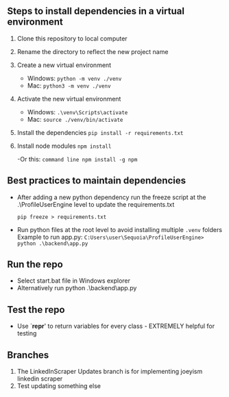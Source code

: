 ## Steps to install dependencies in a virtual environment

1. Clone this repository to local computer

2. Rename the directory to reflect the new project name

3. Create a new virtual environment

   - Windows: `python -m venv ./venv`
   - Mac: `python3 -m venv ./venv`

4. Activate the new virtual environment

   - Windows: `.\venv\Scripts\activate`
   - Mac: `source ./venv/bin/activate`

5. Install the dependencies `pip install -r requirements.txt`

6. Install node modules `npm install`

   -Or this: `command line npm install -g npm`

## Best practices to maintain dependencies

- After adding a new python dependency run the freeze script at the .\ProfileUserEngine level to update the requirements.txt

      pip freeze > requirements.txt

- Run python files at the root level to avoid installing multiple `.venv` folders
  Example to run app.py:
  `C:Users\user\Sequoia\ProfileUserEngine> python .\backend\app.py`

## Run the repo

- Select start.bat file in Windows explorer
- Alternatively run python .\backend\app.py

## Test the repo

- Use `**repr**' to return variables for every class - EXTREMELY helpful for testing

## Branches

1. The LinkedInScraper Updates branch is for implementing joeyism linkedin scraper
2. Test updating something else
